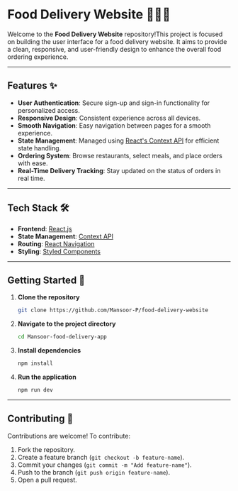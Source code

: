 
# Food Delivery Website 🍔🚴‍♂️

Welcome to the **Food Delivery Website** repository!This project is focused on building the user interface for a food delivery website. It aims to provide a clean, responsive, and user-friendly design to enhance the overall food ordering experience.


---

## Features ✨

- **User Authentication**: Secure sign-up and sign-in functionality for personalized access.
- **Responsive Design**: Consistent experience across all devices.
- **Smooth Navigation**: Easy navigation between pages for a smooth experience.
- **State Management**: Managed using [React's Context API](https://reactjs.org/docs/context.html) for efficient state handling.
- **Ordering System**: Browse restaurants, select meals, and place orders with ease.
- **Real-Time Delivery Tracking**: Stay updated on the status of orders in real time.

---

## Tech Stack 🛠️

- **Frontend**: [React.js](https://reactjs.org/)
- **State Management**: [Context API](https://reactjs.org/docs/context.html)
- **Routing**: [React Navigation](https://reactnavigation.org/)
- **Styling**: [Styled Components](https://styled-components.com/)

---

## Getting Started 🚀

1. **Clone the repository**  
   ```bash
   git clone https://github.com/Mansoor-P/food-delivery-website
   ```

2. **Navigate to the project directory**  
   ```bash
   cd Mansoor-food-delivery-app
   ```

3. **Install dependencies**  
   ```bash
   npm install
   ```

4. **Run the application**  
   ```bash
   npm run dev
   ```

---

## Contributing 🤝

Contributions are welcome! To contribute:  
1. Fork the repository.  
2. Create a feature branch (`git checkout -b feature-name`).  
3. Commit your changes (`git commit -m "Add feature-name"`).  
4. Push to the branch (`git push origin feature-name`).  
5. Open a pull request.
```
